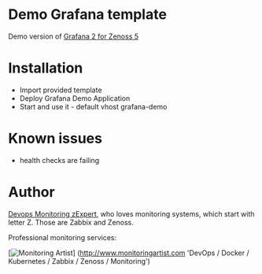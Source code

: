 Demo Grafana template
=====================

Demo version of [Grafana 2 for Zenoss 5](http://monitoringartist.com/product/grafana-2-for-zenoss-5/)

Installation
============

- Import provided template
- Deploy Grafana Demo Application
- Start and use it - default vhost grafana-demo

Known issues
============

- health checks are failing

Author
======

[Devops Monitoring zExpert](http://www.jangaraj.com 'DevOps / Docker / Kubernetes / Zabbix / Zenoss / Monitoring'), who loves monitoring 
systems, which start with letter Z. Those are Zabbix and Zenoss.

Professional monitoring services:

[![Monitoring Artist](http://monitoringartist.com/img/github-monitoring-artist-logo.jpg)]
(http://www.monitoringartist.com 'DevOps / Docker / Kubernetes / Zabbix / Zenoss / Monitoring')
